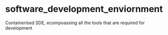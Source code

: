 # software_development_enviornment
Containerised SDE, ecompoassing all the tools that are required for development 

